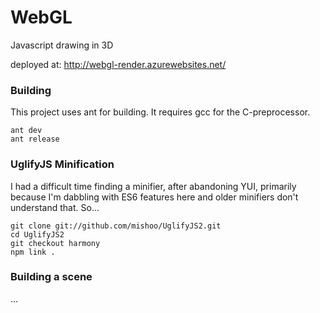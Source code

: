 # WebGL
Javascript drawing in 3D 

deployed at: http://webgl-render.azurewebsites.net/

### Building
This project uses ant for building. It requires gcc for the C-preprocessor.
 
    ant dev
    ant release

### UglifyJS Minification
I had a difficult time finding a minifier, after abandoning YUI, primarily because I'm dabbling with 
ES6 features here and older minifiers don't understand that. So...

    git clone git://github.com/mishoo/UglifyJS2.git
    cd UglifyJS2
    git checkout harmony
    npm link .

### Building a scene
...
